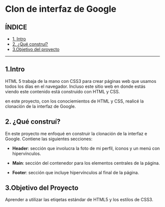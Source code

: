 # Clon de interfaz de Google

## ÍNDICE

* [1. Intro](https://github.com/Lis-AH/clondeinterfazdegoogle/blob/main/README.md#1intro)
* [2. ¿Qué construí?](https://github.com/Lis-AH/clondeinterfazdegoogle/blob/main/README.md#2-qu%C3%A9-constru%C3%AD)
* [3.Objetivo del proyecto](https://github.com/Lis-AH/clondeinterfazdegoogle/blob/main/README.md#3objetivo-del-proyecto)

****

## 1.Intro
HTML 5 trabaja de la mano con CSS3 para crear páginas web que usamos todos los días en el navegador. Incluso este sitio web en donde estás viendo este contenido está construido con HTML y CSS.

en este proyecto, con los conociemientos de HTML y CSS, realicé la clonación de la interfaz de Google.

## 2. ¿Qué construí?
En este proyecto me enfoqué en construir la clonación de la interfaz e Google. Contiene las siguientes secciones:

* **Header**: sección que involucra la foto de mi perfil, íconos y un menú con hipervínculos.

* **Main**: sección del contenedor para los elementos centrales de la página.

*  **Footer**: sección que incluye hipervínculos al final de la página. 

## 3.Objetivo del Proyecto

Aprender a utilizar las etiqetas estándar de HTML5 y los estilos de CSS3.







